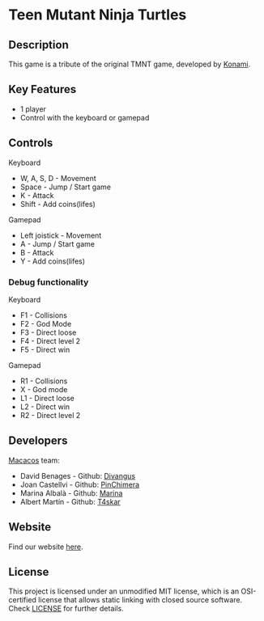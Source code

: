 # Teen Mutant Ninja Turtles

## Description

This game is a tribute of the original TMNT game, developed by [Konami](https://www.konami.com/en/).

## Key Features

 - 1 player
 - Control with the keyboard or gamepad
 
## Controls

Keyboard
- W, A, S, D  - Movement
- Space - Jump / Start game
- K - Attack
- Shift - Add coins(lifes)

Gamepad
- Left joistick - Movement
- A - Jump / Start game
- B - Attack
- Y - Add coins(lifes)

### Debug functionality

Keyboard
- F1 - Collisions
- F2 - God Mode
- F3 - Direct loose
- F4 - Direct level 2
- F5 - Direct win

Gamepad
- R1 - Collisions
- X - God mode
- L1 - Direct loose
- L2 - Direct win
- R2 - Direct level 2

## Developers
[Macacos](https://github.com/Divangus/Macacos) team:

 - David Benages - Github: [Divangus](https://github.com/Divangus)
 - Joan Castellvi - Github: [PinChimera](https://github.com/PinChimera)
 - Marina Albalà - Github: [Marina](https://github.com/Vizalt)
 - Albert Martín - Github: [T4skar](https://github.com/T4skar)
 
## Website
Find our website [here](https://divangus.github.io/Macacos/).

## License

This project is licensed under an unmodified MIT license, which is an OSI-certified license that allows static linking with closed source software. Check [LICENSE](LICENSE) for further details.
